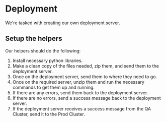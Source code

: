 # Deployment



We're tasked with creating our own deployment server.

## Setup the helpers

Our helpers should do the following:
1. Install necessary python libraries.
2. Make a clean copy of the files needed, zip them, and send them to the deployment server.
3. Once on the deployment server, send them to where they need to go. 
4. Once on the required server, unzip them and run the necessary commands to get them up and running.
5. If there are any errors, send them back to the deployment server.
6. If there are no errors, send a success message back to the deployment server.
7. If the deployment server receives a success message from the QA Cluster, send it to the Prod Cluster.

